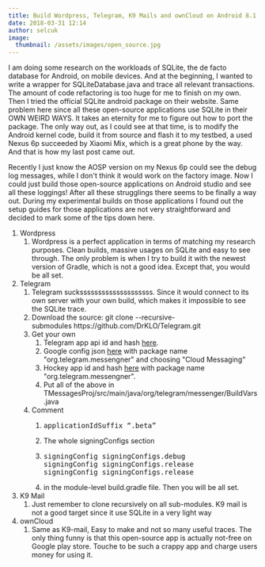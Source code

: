 ```yaml
---
title: Build Wordpress, Telegram, K9 Mails and ownCloud on Android 8.1.0
date: 2018-03-31 12:14
author: selcuk
image: 
  thumbnail: /assets/images/open_source.jpg
---
```

I am doing some research on the workloads of SQLite, the de facto database for Android, on mobile devices. And at the beginning, I wanted to write a wrapper for SQLiteDatabase.java and trace all relevant transactions. The amount of code refactoring is too huge for me to finish on my own. Then I tried the official SQLite android package on their website. Same problem here since all these open-source applications use SQLite in their OWN WEIRD WAYS. It takes an eternity for me to figure out how to port the package. The only way out, as I could see at that time, is to modify the Android kernel code, build it from source and flash it to my testbed, a used Nexus 6p succeeded by Xiaomi Mix, which is a great phone by the way. And that is how my last post came out.

Recently I just know the AOSP version on my Nexus 6p could see the debug log messages, while I don't think it would work on the factory image. Now I could just build those open-source applications on Android studio and see all these loggings! After all these strugglings there seems to be finally a way out. During my experimental builds on those applications I found out the setup guides for those applications are not very straightforward and decided to mark some of the tips down here.
<ol>
 	<li>Wordpress
<ol>
 	<li>Wordpress is a perfect application in terms of matching my research purposes. Clean builds, massive usages on SQLite and easy to see through. The only problem is when I try to build it with the newest version of Gradle, which is not a good idea. Except that, you would be all set.</li>
</ol>
</li>
 	<li>Telegram
<ol>
 	<li>Telegram suckssssssssssssssssssss. Since it would connect to its own server with your own build, which makes it impossible to see the SQLite trace.</li>
 	<li>Download the source: git clone --recursive-submodules https://github.com/DrKLO/Telegram.git</li>
 	<li>Get your own
<ol>
 	<li>Telegram app api id and hash <a href="https://core.telegram.org/api/obtaining_api_id">here</a>.</li>
 	<li>Google config json <a href="https://developers.google.com/mobile/add">here</a> with package name "org.telegram.messengner" and choosing "Cloud Messaging"</li>
 	<li>Hockey app id and hash <a href="https://rink.hockeyapp.net">here</a> with package name "org.telegram.messengner".</li>
 	<li>Put all of the above in TMessagesProj/src/main/java/org/telegram/messenger/BuildVars.java</li>
</ol>
</li>
 	<li>Comment
<ol>
 	<li>
<pre id="35a3" class="graf graf--pre graf-after--p">applicationIdSuffix “.beta”</pre>
</li>
 	<li>The whole signingConfigs section</li>
 	<li>
<pre id="c139" class="graf graf--pre graf-after--p">signingConfig signingConfigs.debug
signingConfig signingConfigs.release
signingConfig signingConfigs.release</pre>
</li>
 	<li>in the module-level build.gradle file. Then you will be all set.</li>
</ol>
</li>
</ol>
</li>
 	<li>K9 Mail
<ol>
 	<li>Just remember to clone recursively on all sub-modules. K9 mail is not a good target since it use SQLite in a very light way</li>
</ol>
</li>
 	<li>ownCloud
<ol>
 	<li>Same as K9-mail, Easy to make and not so many useful traces. The only thing funny is that this open-source app is actually not-free on Google play store. Touche to be such a crappy app and charge users money for using it.</li>
</ol>
</li>
</ol>
